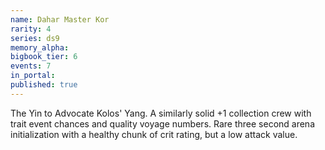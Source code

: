 ```yaml
---
name: Dahar Master Kor
rarity: 4
series: ds9
memory_alpha:
bigbook_tier: 6
events: 7
in_portal:
published: true
---
```


The Yin to Advocate Kolos' Yang. A similarly solid +1 collection crew with trait event chances and quality voyage numbers. Rare three second arena initialization with a healthy chunk of crit rating, but a low attack value.
